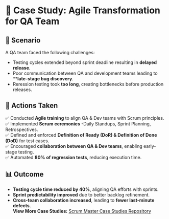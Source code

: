 # 📌 Case Study: Agile Transformation for QA Team  

## 🔹 Scenario  

A QA team faced the following challenges:  
- Testing cycles extended beyond sprint deadline resulting in **delayed release**.
- Poor communication between QA and development teams leading to ****late-stage bug discovery**.  
- Reression testing took **too long**, creating bottlenecks before production releases.  

## 🚀 Actions Taken  
✅ Conducted **Agile training** to align QA & Dev teams with Scrum principles.  
✅ Implemented **Scrum ceremonies**  -Daily Standups, Sprint Planning, Retrospectives.  
✅ Defined and enforced **Definition of Ready (DoR) & Definition of Done (DoD)** for test cases.  
✅ Encouraged **collaboration between QA & Dev teams**, enabling early-stage testing.  
✅ Automated **80% of regression tests**, reducing execution time.  

## 📊 Outcome  
- **Testing cycle time reduced by 40%**, aligning QA efforts with sprints.  
- **Sprint predictability improved** due to better backlog refinement.  
- **Cross-team collaboration increased**, leading to **fewer last-minute defects**.  
**View More Case Studies:** [Scrum Master Case Studies Repository](https://github.com/your-username/Scrum_Master_Case_Studies)
